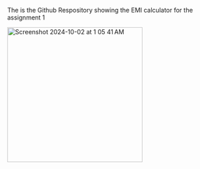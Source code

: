 The is the Github Respository showing the EMI calculator for the assignment 1 

<img width="309" alt="Screenshot 2024-10-02 at 1 05 41 AM" src="https://github.com/user-attachments/assets/71c18571-7bb9-484d-bdd6-1bc0a4b75a2d">
